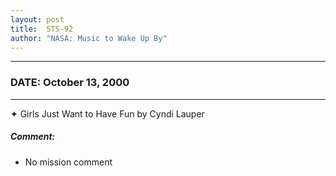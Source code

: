 ```yaml
---
layout: post
title:  STS-92
author: "NASA: Music to Wake Up By"
---
```


----
### DATE: October 13, 2000
----
✦ Girls Just Want to Have Fun by Cyndi Lauper

##### Comment:
* No mission comment
